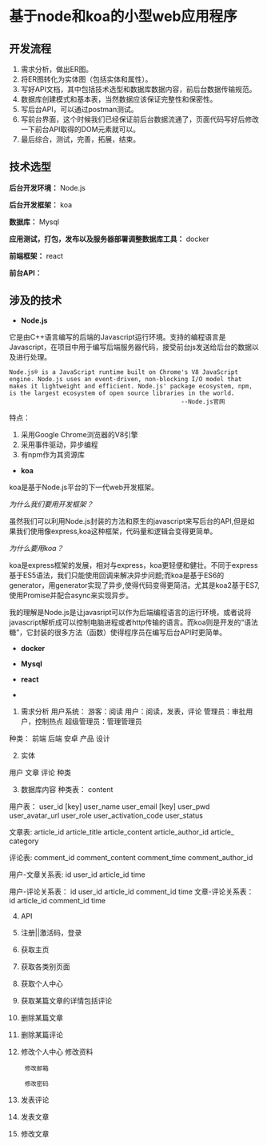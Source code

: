 # 基于node和koa的小型web应用程序

## 开发流程

1. 需求分析，做出ER图。
2. 将ER图转化为实体图（包括实体和属性）。
3. 写好API文档，其中包括技术选型和数据库数据内容，前后台数据传输规范。
4. 数据库创建模式和基本表，当然数据应该保证完整性和保密性。
5. 写后台API，可以通过postman测试。
6. 写前台界面，这个时候我们已经保证前后台数据流通了，页面代码写好后修改一下前台API取得的DOM元素就可以。
7. 最后综合，测试，完善，拓展，结束。

## 技术选型
**后台开发环境：** Node.js

**后台开发框架：** koa

**数据库：** Mysql

**应用测试，打包，发布以及服务器部署调整数据库工具：** docker

**前端框架：** react

**前台API：**



## 涉及的技术
- **Node.js**

它是由C++语言编写的后端的Javascript运行环境。支持的编程语言是Javascript，在项目中用于编写后端服务器代码，接受前台js发送给后台的数据以及进行处理。

    Node.js® is a JavaScript runtime built on Chrome's V8 JavaScript engine. Node.js uses an event-driven, non-blocking I/O model that makes it lightweight and efficient. Node.js' package ecosystem, npm, is the largest ecosystem of open source libraries in the world. 
                                                    --Node.js官网
特点：
 1. 采用Google Chrome浏览器的V8引擎
 2. 采用事件驱动，异步编程
 3. 有npm作为其资源库

- **koa**

 koa是基于Node.js平台的下一代web开发框架。

 *为什么我们要用开发框架？*

 虽然我们可以利用Node.js封装的方法和原生的javascript来写后台的API,但是如果我们使用像express,koa这种框架，代码量和逻辑会变得更简单。

*为什么要用koa？*

koa是express框架的发展，相对与express，koa更轻便和健壮。不同于express基于ES5语法，我们只能使用回调来解决异步问题;而koa是基于ES6的generator，用generator实现了异步,使得代码变得更简洁。尤其是koa2基于ES7,使用Promise并配合async来实现异步。


  我的理解是Node.js是让javasript可以作为后端编程语言的运行环境，或者说将javascript解析成可以控制电脑进程或者http传输的语言。而koa则是开发的“语法糖”，它封装的很多方法（函数）使得程序员在编写后台API时更简单。



- **docker**

- **Mysql**
- **react**
- 



1. 需求分析
 用户系统：
            游客：阅读
            用户：阅读，发表，评论
            管理员：审批用户，控制热点
            超级管理员：管理管理员
  
 种类：
        前端
        后端
        安卓
        产品
        设计


 2. 实体

 用户
 文章
 评论 
 种类
 <!-- 视频
 图片 -->
 

3. 数据库内容
 种类表：
        content

 用户表：
        user_id  [key]
        user_name
        user_email [key]
        user_pwd
        user_avatar_url
        user_role
        user_activation_code
        user_status
  
文章表:
        article_id
        article_title
        article_content
        <!-- article_time -->
        article_author_id
        article_ category

评论表:
        comment_id
        comment_content
        comment_time
        comment_author_id

用户-文章关系表:
      id
      user_id
      article_id
      time

用户-评论关系表：
     id
     user_id
     article_id
     comment_id
     time
文章-评论关系表：
    id
    article_id
    comment_id
    time


4. API

0. 注册||激活码，登录
1. 获取主页
2. 获取各类别页面
3. 获取个人中心
4. 获取某篇文章的详情包括评论
5. 删除某篇文章
6. 删除某篇评论
7. 修改个人中心
        修改资料

        修改邮箱

        修改密码
8. 发表评论
9. 发表文章
10. 修改文章






  